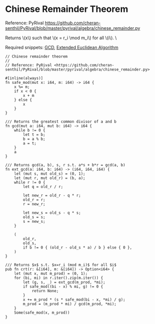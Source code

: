 # Chinese Remainder Theorem
Reference: PyRival <https://github.com/cheran-senthil/PyRival/blob/master/pyrival/algebra/chinese_remainder.py>

Returns \\(x\\) such that \\(x = r_i \mod m_i\\) for all \\(i\\). \

Required snippets: [GCD](gcd.md#gcd), [Extended Euclidean Algorithm](extgcd.md#extended-euclid-algorithm)
```rust,noplayground
// Chinese remainder theorem
//
// Reference: PyRival <https://github.com/cheran-senthil/PyRival/blob/master/pyrival/algebra/chinese_remainder.py>

#[inline(always)]
fn safe_mod(mut x: i64, m: i64) -> i64 {
    x %= m;
    if x < 0 {
        x + m
    } else {
        x
    }
}

/// Returns the greatest common divisor of a and b
fn gcd(mut a: i64, mut b: i64) -> i64 {
    while b != 0 {
        let t = b;
        b = a % b;
        a = t;
    }
    a
}

/// Returns gcd(a, b), s, r s.t. a*s + b*r = gcd(a, b)
fn ext_gcd(a: i64, b: i64) -> (i64, i64, i64) {
    let (mut s, mut old_s) = (0, 1);
    let (mut r, mut old_r) = (b, a);
    while r != 0 {
        let q = old_r / r;

        let new_r = old_r - q * r;
        old_r = r;
        r = new_r;

        let new_s = old_s - q * s;
        old_s = s;
        s = new_s;
    }

    (
        old_r,
        old_s,
        if b != 0 { (old_r - old_s * a) / b } else { 0 },
    )
}

/// Returns $x$ s.t. $x=r_i (mod m_i)$ for all $i$
pub fn crt(r: &[i64], m: &[i64]) -> Option<i64> {
    let (mut x, mut m_prod) = (0, 1);
    for (bi, mi) in r.iter().zip(m.iter()) {
        let (g, s, _) = ext_gcd(m_prod, *mi);
        if safe_mod((bi - x) % mi, g) != 0 {
            return None;
        }
        x += m_prod * (s * safe_mod(bi - x, *mi) / g);
        m_prod = (m_prod * mi) / gcd(m_prod, *mi);
    }
    Some(safe_mod(x, m_prod))
}
```
